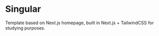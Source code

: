 # Singular

Template based on Next.js homepage, built in Next.js + TailwindCSS for studying purposes.
